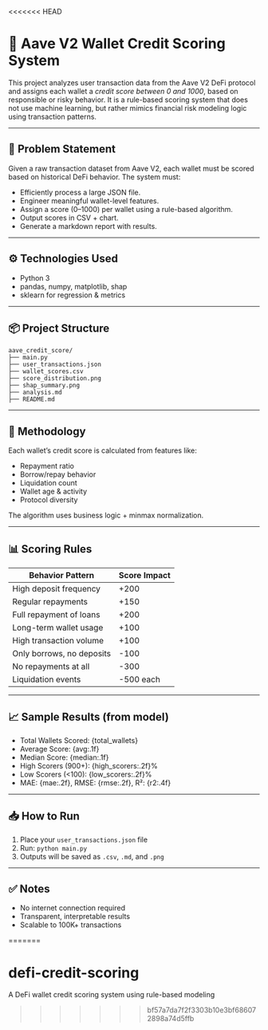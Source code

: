 <<<<<<< HEAD
# 🧮 Aave V2 Wallet Credit Scoring System

This project analyzes user transaction data from the Aave V2 DeFi protocol and assigns each wallet a *credit score between 0 and 1000*, based on responsible or risky behavior. It is a rule-based scoring system that does not use machine learning, but rather mimics financial risk modeling logic using transaction patterns.

---

## 🚀 Problem Statement

Given a raw transaction dataset from Aave V2, each wallet must be scored based on historical DeFi behavior. The system must:

- Efficiently process a large JSON file.
- Engineer meaningful wallet-level features.
- Assign a score (0–1000) per wallet using a rule-based algorithm.
- Output scores in CSV + chart.
- Generate a markdown report with results.

---

## ⚙ Technologies Used

- Python 3
- pandas, numpy, matplotlib, shap
- sklearn for regression & metrics

---

## 📦 Project Structure

```
aave_credit_score/
├── main.py
├── user_transactions.json
├── wallet_scores.csv
├── score_distribution.png
├── shap_summary.png
├── analysis.md
├── README.md
```

---

## 🧠 Methodology

Each wallet’s credit score is calculated from features like:

- Repayment ratio
- Borrow/repay behavior
- Liquidation count
- Wallet age & activity
- Protocol diversity

The algorithm uses business logic + minmax normalization.

---

## 📊 Scoring Rules

| Behavior Pattern                  | Score Impact |
|----------------------------------|--------------|
| High deposit frequency           | +200         |
| Regular repayments               | +150         |
| Full repayment of loans          | +200         |
| Long-term wallet usage           | +100         |
| High transaction volume          | +100         |
| Only borrows, no deposits        | -100         |
| No repayments at all             | -300         |
| Liquidation events               | -500 each    |

---

## 📈 Sample Results (from model)

- Total Wallets Scored: {total_wallets}
- Average Score: {avg:.1f}
- Median Score: {median:.1f}
- High Scorers (900+): {high_scorers:.2f}%
- Low Scorers (<100): {low_scorers:.2f}%
- MAE: {mae:.2f}, RMSE: {rmse:.2f}, R²: {r2:.4f}

---

## 📥 How to Run

1. Place your `user_transactions.json` file
2. Run: `python main.py`
3. Outputs will be saved as `.csv`, `.md`, and `.png`

---

## ✅ Notes

- No internet connection required
- Transparent, interpretable results
- Scalable to 100K+ transactions

=======
# defi-credit-scoring
A DeFi wallet credit scoring system using rule-based modeling
>>>>>>> bf57a7da7f2f3303b10e3bf686072898a74d5ffb
